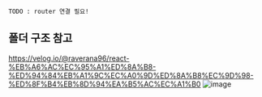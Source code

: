 
```
TODO : router 연결 필요!
```



## 폴더 구조 참고 

https://velog.io/@raverana96/react-%EB%A6%AC%EC%95%A1%ED%8A%B8-%ED%94%84%EB%A1%9C%EC%A0%9D%ED%8A%B8%EC%9D%98-%ED%8F%B4%EB%8D%94%EA%B5%AC%EC%A1%B0
![image](https://user-images.githubusercontent.com/49177223/153597567-274685a1-9529-4b7a-bba6-a8bf3858d817.png)

